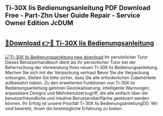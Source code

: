 ## Ti-30X Iis Bedienungsanleitung PDF Download Free - Part-Zhn User Guide Repair - Service Owner Edition JcDUM

# <h2><a href="http://df0tsgm.blite.top/?on=Ti-30X+Iis+Bedienungsanleitung">🔗Download 👉🔴 Ti-30X Iis Bedienungsanleitung</a></h2>

[![Ti-30X Iis Bedienungsanleitung new download](https://i.imgur.com/lujVjoI.png)](http://df0tsgm.blite.top/?on=Ti-30X+Iis+Bedienungsanleitung)
Ihr persönlicher Tutor Dieses Benutzerhandbuch dient als Ihr persönlicher Tutor bei der Beherrschung der Verwendung Ihres neuen Ti-30X Iis Bedienungsanleitung. Machen Sie sich mit der Verpackung vertraut Bevor Sie die Verpackung entsorgen, Stellen Sie bitte sicher, dass Sie alle erforderlichen Zubehörteile aufbewahrt haben. Zu den erweiterten Funktionen von Ti-30X Iis Bedienungsanleitung gehören Geolokalisierung, intelligente Warnungen, anpassbare Designs und Mehrbenutzerzugriff, die alle einfach über die benutzerfreundliche und intuitive Benutzeroberfläche gesteuert werden können. Ihr Erfolg ist unsere Priorität Ti-30X Iis BedienungsanleitungDD. Wir sind bestrebt, Ihnen die bestmögliche Erfahrung zu bieten.
